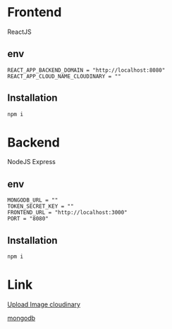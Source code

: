 # Frontend

ReactJS

## env

```env
REACT_APP_BACKEND_DOMAIN = "http://localhost:8080"
REACT_APP_CLOUD_NAME_CLOUDINARY = ""
```
## Installation

```bash
npm i
```

# Backend

NodeJS Express

## env

```env
MONGODB_URL = ""
TOKEN_SECRET_KEY = ""
FRONTEND_URL = "http://localhost:3000"
PORT = "8080"
```

## Installation

```bash
npm i
```

# Link

[Upload Image cloudinary](https://cloudinary.com/)

[mongodb](https://www.mongodb.com/)